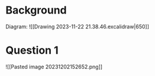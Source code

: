 # Background
Diagram: 
![[Drawing 2023-11-22 21.38.46.excalidraw|650]]
# Question 1
![[Pasted image 20231202152652.png]]
